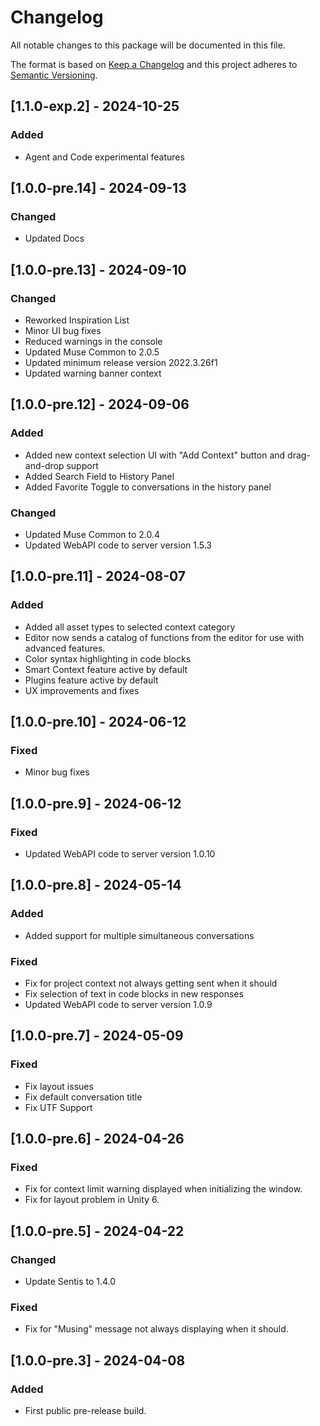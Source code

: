# Changelog
All notable changes to this package will be documented in this file.

The format is based on [Keep a Changelog](http://keepachangelog.com/en/1.0.0/)
and this project adheres to [Semantic Versioning](http://semver.org/spec/v2.0.0.html).


## [1.1.0-exp.2] - 2024-10-25

### Added
- Agent and Code experimental features

## [1.0.0-pre.14] - 2024-09-13

### Changed
- Updated Docs

## [1.0.0-pre.13] - 2024-09-10

### Changed
- Reworked Inspiration List
- Minor UI bug fixes
- Reduced warnings in the console
- Updated Muse Common to 2.0.5
- Updated minimum release version 2022.3.26f1
- Updated warning banner context

## [1.0.0-pre.12] - 2024-09-06

### Added
- Added new context selection UI with "Add Context" button and drag-and-drop support
- Added Search Field to History Panel
- Added Favorite Toggle to conversations in the history panel

### Changed
- Updated Muse Common to 2.0.4
- Updated WebAPI code to server version 1.5.3


## [1.0.0-pre.11] - 2024-08-07

### Added
- Added all asset types to selected context category
- Editor now sends a catalog of functions from the editor for use with advanced features.
- Color syntax highlighting in code blocks
- Smart Context feature active by default
- Plugins feature active by default
- UX improvements and fixes

## [1.0.0-pre.10] - 2024-06-12

### Fixed
- Minor bug fixes

## [1.0.0-pre.9] - 2024-06-12

### Fixed
- Updated WebAPI code to server version 1.0.10

## [1.0.0-pre.8] - 2024-05-14

### Added
- Added support for multiple simultaneous conversations

### Fixed
- Fix for project context not always getting sent when it should
- Fix selection of text in code blocks in new responses
- Updated WebAPI code to server version 1.0.9

## [1.0.0-pre.7] - 2024-05-09

### Fixed
- Fix layout issues
- Fix default conversation title
- Fix UTF Support

## [1.0.0-pre.6] - 2024-04-26

### Fixed
- Fix for context limit warning displayed when initializing the window.
- Fix for layout problem in Unity 6.


## [1.0.0-pre.5] - 2024-04-22

### Changed
- Update Sentis to 1.4.0

### Fixed
- Fix for "Musing" message not always displaying when it should.


## [1.0.0-pre.3] - 2024-04-08

### Added
- First public pre-release build.
